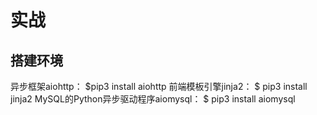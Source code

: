 # 实战
## 搭建环境
异步框架aiohttp：
$pip3 install aiohttp
前端模板引擎jinja2：
$ pip3 install jinja2
MySQL的Python异步驱动程序aiomysql：
$ pip3 install aiomysql